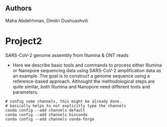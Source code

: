 
## Authors


Maha Abdelrhman, Dimitri Dushuashvili

# Project2

SARS-CoV-2 genome assembly from Illumina & ONT reads

- Here we describe basic tools and commands to process either Illumina or Nanopore sequencing data using SARS-CoV-2 amplification data as an example. The goal is to construct a genome sequence using a reference-based approach. Althought the methodological steps are quite similar, both Illumina and Nanopore need different tools and parameters.

```
# config some channels, this might be already done.
# basically helps to not explicitly type the channels
conda config --add channels default
conda config --add channels bioconda
conda config --add channels conda-forge
```
